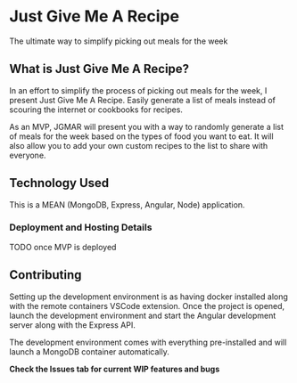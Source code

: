 # Just Give Me A Recipe

The ultimate way to simplify picking out meals for the week

## What is Just Give Me A Recipe?

In an effort to simplify the process of picking out meals for the week, I present Just Give Me A Recipe. Easily generate a list of meals instead of scouring the internet or cookbooks for recipes.

As an MVP, JGMAR will present you with a way to randomly generate a list of meals for the week based on the types of food you want to eat. It will also allow you to add your own custom recipes to the list to share with everyone.

## Technology Used

This is a MEAN (MongoDB, Express, Angular, Node) application.

### Deployment and Hosting Details

TODO once MVP is deployed

## Contributing

Setting up the development environment is as having docker installed along with the remote containers VSCode extension. Once the project is opened, launch the development environment and start the Angular development server along with the Express API.

The development environment comes with everything pre-installed and will launch a MongoDB container automatically.

**Check the Issues tab for current WIP features and bugs**
